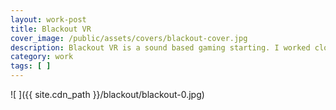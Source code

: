 ```yaml
---
layout: work-post
title: Blackout VR
cover_image: /public/assets/covers/blackout-cover.jpg
description: Blackout VR is a sound based gaming starting. I worked closely with their game design team to establish a brand and logo around Blackout VR.
category: work
tags: [ ]
---
```


![ ]({{ site.cdn_path }}/blackout/blackout-0.jpg)
